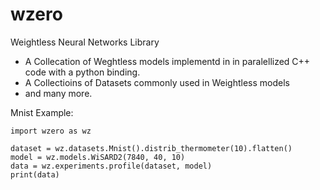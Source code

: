 # wzero
Weightless Neural Networks Library
  - A Collecation of Weghtless models implementd in in paralellized C++ code with a python binding.
  - A Collectioins of Datasets commonly used in Weightless models
  - and many more.
  
 Mnist Example:
 ```
 import wzero as wz
 
 dataset = wz.datasets.Mnist().distrib_thermometer(10).flatten()
 model = wz.models.WiSARD2(7840, 40, 10)
 data = wz.experiments.profile(dataset, model)
 print(data)
 ```
